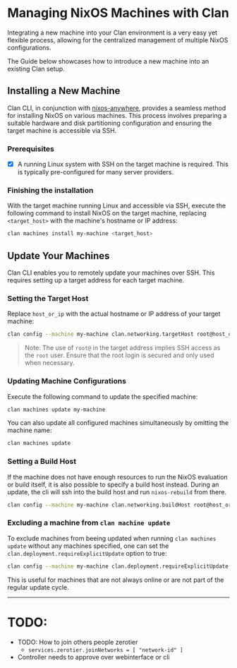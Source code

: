 # Managing NixOS Machines with Clan

Integrating a new machine into your Clan environment is a very easy yet flexible process, allowing for the centralized management of multiple NixOS configurations.

The Guide below showcases how to introduce a new machine into an existing Clan setup.

## Installing a New Machine

Clan CLI, in conjunction with [nixos-anywhere](https://github.com/nix-community/nixos-anywhere), provides a seamless method for installing NixOS on various machines.
This process involves preparing a suitable hardware and disk partitioning configuration and ensuring the target machine is accessible via SSH.

### Prerequisites

- [x] A running Linux system with SSH on the target machine is required. This is typically pre-configured for many server providers.

### Finishing the installation

With the target machine running Linux and accessible via SSH, execute the following command to install NixOS on the target machine, replacing `<target_host>` with the machine's hostname or IP address:

```bash
clan machines install my-machine <target_host>
```

## Update Your Machines

Clan CLI enables you to remotely update your machines over SSH. This requires setting up a target address for each target machine.

### Setting the Target Host

Replace `host_or_ip` with the actual hostname or IP address of your target machine:

```bash
clan config --machine my-machine clan.networking.targetHost root@host_or_ip
```

> Note: The use of `root@` in the target address implies SSH access as the `root` user.
> Ensure that the root login is secured and only used when necessary.

### Updating Machine Configurations

Execute the following command to update the specified machine:

```bash
clan machines update my-machine
```

You can also update all configured machines simultaneously by omitting the machine name:

```bash
clan machines update
```

### Setting a Build Host

If the machine does not have enough resources to run the NixOS evaluation or build itself,
it is also possible to specify a build host instead.
During an update, the cli will ssh into the build host and run `nixos-rebuild` from there.

```bash
clan config --machine my-machine clan.networking.buildHost root@host_or_ip
```

### Excluding a machine from `clan machine update`

To exclude machines from beeing updated when running `clan machines update` without any machines specified,
one can set the `clan.deployment.requireExplicitUpdate` option to true:

```bash
clan config --machine my-machine clan.deployment.requireExplicitUpdate true
```

This is useful for machines that are not always online or are not part of the regular update cycle.

---

# TODO:
* TODO: How to join others people zerotier
  * `services.zerotier.joinNetworks = [ "network-id" ]`
* Controller needs to approve over webinterface or cli